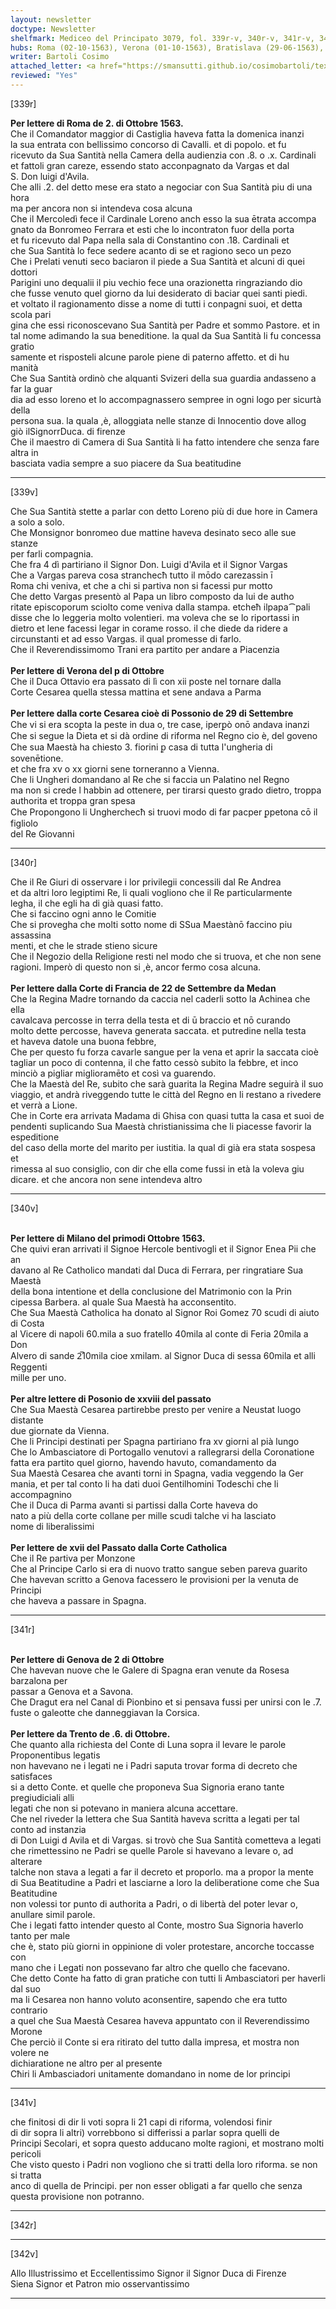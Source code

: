 ```yaml
---
layout: newsletter
doctype: Newsletter
shelfmark: Mediceo del Principato 3079, fol. 339r-v, 340r-v, 341r-v, 342r-v
hubs: Roma (02-10-1563), Verona (01-10-1563), Bratislava (29-06-1563), Medan (22-09-1563), Milano (01-10-1563), Bratislava (28-09-1563), Spanish Court (17-09-1563), Genova (02-10-1563), Trento (06-10-1563)
writer: Bartoli Cosimo
attached_letter: <a href="https://smansutti.github.io/cosimobartoli/texts/2976_083/">2976_083</a>
reviewed: "Yes"
---
```


[339r]  
  
  
<strong>Per lettere di Roma de 2. di Ottobre 1563.</strong>  
Che il Comandator maggior di Castiglia haveva fatta la domenica inanzi  
la sua entrata con bellissimo concorso di Cavalli. et di popolo. et fu  
ricevuto da Sua Santità nella Camera della audienzia con .8. o .x. Cardinali  
et fattoli gran careze, essendo stato acconpagnato da Vargas et dal  
S. Don luigi d'Avila.  
Che alli .2. del detto mese era stato a negociar con Sua Santità piu di una hora  
ma per ancora non si intendeva cosa alcuna  
Che il Mercoledì fece il Cardinale Loreno anch esso la sua ētrata accompa  
gnato da Bonromeo Ferrara et esti che lo incontraton fuor della porta  
et fu ricevuto dal Papa nella sala di Constantino con .18. Cardinali et  
che Sua Santità lo fece sedere acanto di se et ragiono seco un pezo  
Che i Prelati venuti seco baciaron il piede a Sua Santità et alcuni di quei dottori  
Parigini uno dequalii il piu vechio fece una orazionetta ringraziando dio  
che fusse venuto quel giorno da lui desiderato di baciar quei santi piedi.  
et voltato il ragionamento disse a nome di tutti i conpagni suoi, et detta scola pari  
gina che essi riconoscevano Sua Santità per Padre et sommo Pastore. et in  
tal nome adimando la sua beneditione. la qual da Sua Santità li fu concessa gratio  
samente et risposteli alcune parole piene di paterno affetto. et di hu  
manità  
Che Sua Santità ordinò che alquanti Svizeri della sua guardia andasseno a far la guar  
dia ad esso loreno et lo accompagnassero sempree in ogni logo per sicurtà della  
persona sua. la quala ,è, alloggiata nelle stanze di Innocentio dove allog  
giò ilSignorrDuca. di firenze  
Che il maestro di Camera di Sua Santità li ha fatto intendere che senza fare altra in  
basciata vadia sempre a suo piacere da Sua beatitudine  
  
---  

[339v]  
  
  
Che Sua Santità stette a parlar con detto Loreno più di due hore in Camera  
a solo a solo.  
Che Monsignor bonromeo due mattine haveva desinato seco alle sue stanze  
per farli compagnia.  
Che fra 4 dì partiriano il Signor Don. Luigi d'Avila et il Signor Vargas  
Che a Vargas pareva cosa stranchecħ tutto il mōdo carezassin ī  
Roma chi veniva, et che a chi si partiva non si facessi pur motto  
Che detto Vargas presentò al Papa un libro composto da lui de autho  
ritate episcoporum sciolto come veniva dalla stampa. etcheħ ilpapa⁀pali  
disse che lo leggeria molto volentieri. ma voleva che se lo riportassi in  
dietro et lene facessi legar in corame rosso. il che diede da ridere a  
circunstanti et ad esso Vargas. il qual promesse di farlo.  
Che il Reverendissimomo Trani era partito per andare a Piacenzia  
<br/><strong>Per lettere di Verona del p di Ottobre</strong>  
Che il Duca Ottavio era passato di lì con xii poste nel tornare dalla  
Corte Cesarea quella stessa mattina et sene andava a Parma  
<br/><strong>Per lettere dalla corte Cesarea cioè di Possonio de 29 di Settembre</strong>  
Che vi si era scoꝑta la peste in dua o, tre case, iperꝑò onō andava inanzi  
Che si segue la Dieta et si dà ordine di riforma nel Regno cio è, del goveno  
Che sua Maestà ha chiesto 3. fiorini ꝑ casa di tutta l'ungheria di sovenētione.  
et che fra xv o xx giorni sene torneranno a Vienna.  
Che li Ungheri domandano al Re che si faccia un Palatino nel Regno  
ma non si crede l habbin ad ottenere, per tirarsi questo grado dietro, troppa  
authorita et troppa gran spesa  
Che Propongono li Ungherchecħ si truovi modo di far pacper ꝑpetona cō il figliolo  
del Re Giovanni  
  
---  

[340r]  
  
  
Che il Re Giuri di osservare i lor privilegii concessili dal Re Andrea  
et da altri loro legiptimi Re, li quali vogliono che il Re particularmente  
legha, il che egli ha di già quasi fatto.  
Che si faccino ogni anno le Comitie  
Che si provegha che molti sotto nome di SSua Maestànō faccino piu assassina  
menti, et che le strade stieno sicure  
Che il Negozio della Religione resti nel modo che si truova, et che non sene  
ragioni. Imperò di questo non si ,è, ancor fermo cosa alcuna.  
<br/><strong>Per lettere dalla Corte di Francia de 22 de Settembre da Medan</strong>  
Che la Regina Madre tornando da caccia nel caderli sotto la Achinea che ella  
cavalcava percosse in terra della testa et di ū braccio et nō curando  
molto dette percosse, haveva generata saccata. et putredine nella testa  
et haveva datole una buona febbre,  
Che per questo fu forza cavarle sangue per la vena et aprir la saccata cioè  
tagliar un poco di contenna, il che fatto cessò subito la febbre, et inco  
minciò a pigliar miglioramēto et così va guarendo.  
Che la Maestà del Re, subito che sarà guarita la Regina Madre seguirà il suo  
viaggio, et andrà riveggendo tutte le città del Regno en li restano a rivedere  
et verrà a Lione.  
Che in Corte era arrivata Madama di Ghisa con quasi tutta la casa et suoi de  
pendenti suplicando Sua Maestà christianissima che li piacesse favorir la espeditione  
del caso della morte del marito per iustitia. la qual di già era stata sospesa et  
rimessa al suo consiglio, con dir che ella come fussi in età la voleva giu  
dicare. et che ancora non sene intendeva altro  
  
---  

[340v]  
  
  
<br/><strong>Per lettere di Milano del primodi Ottobre 1563.</strong>  
Che quivi eran arrivati il Signoe Hercole bentivogli et il Signor Enea Pii che an  
davano al Re Catholico mandati dal Duca di Ferrara, per ringratiare Sua Maestà  
della bona intentione et della conclusione del Matrimonio con la Prin  
cipessa Barbera. al quale Sua Maestà ha acconsentito.  
Che Sua Maestà Catholica ha donato al Signor Roi Gomez 70 scudi di aiuto di Costa  
al Vicere di napoli 60.mila a suo fratello 40mila al conte di Feria 20mila a Don  
Alvero di sande 2̅10mila cioe xmilam. al Signor Duca di sessa 60mila et alli Reggenti  
mille per uno.  
<br/><strong>Per altre lettere di Posonio de xxviii del passato</strong>  
Che Sua Maestà Cesarea partirebbe presto per venire a Neustat luogo distante  
due giornate da Vienna.  
Che li Principi destinati per Spagna partiriano fra xv giorni al pià lungo  
Che lo Ambasciatore di Portogallo venutovi a rallegrarsi della Coronatione  
fatta era partito quel giorno, havendo havuto, comandamento da  
Sua Maestà Cesarea che avanti torni in Spagna, vadia veggendo la Ger  
mania, et per tal conto li ha dati duoi Gentilhomini Todeschi che li  
accompagnino  
Che il Duca di Parma avanti si partissi dalla Corte haveva do  
nato a più della corte collane per mille scudi talche vi ha lasciato  
nome di liberalissimi  
<br/><strong>Per lettere de xvii del Passato dalla Corte Catholica</strong>  
Che il Re partiva per Monzone  
Che al Principe Carlo si era di nuovo tratto sangue seben pareva guarito  
Che havevan scritto a Genova facessero le provisioni per la venuta de Principi  
che haveva a passare in Spagna.  
  
---  

[341r]  
  
  
<br/><strong>Per lettere di Genova de 2 di Ottobre</strong>  
Che havevan nuove che le Galere di Spagna eran venute da Rosesa barzalona per  
passar a Genova et a Savona.  
Che Dragut era nel Canal di Pionbino et si pensava fussi per unirsi con le .7.  
fuste o galeotte che danneggiavan la Corsica.  
<br/><strong>Per lettere da Trento de .6. di Ottobre.</strong>  
Che quanto alla richiesta del Conte di Luna sopra il levare le parole Proponentibus legatis  
non havevano ne i legati ne i Padri saputa trovar forma di decreto che satisfaces  
si a detto Conte. et quelle che proponeva Sua Signoria erano tante pregiudiciali alli  
legati che non si potevano in maniera alcuna accettare.  
Che nel riveder la lettera che Sua Santità haveva scritta a legati per tal conto ad instanzia  
di Don Luigi d Avila et di Vargas. si trovò che Sua Santità cometteva a legati  
che rimettessino ne Padri se quelle Parole si havevano a levare o, ad alterare  
talche non stava a legati a far il decreto et proporlo. ma a propor la mente  
di Sua Beatitudine a Padri et lasciarne a loro la deliberatione come che Sua Beatitudine  
non volessi tor punto di authorita a Padri, o di libertà del poter levar o,  
anullare simil parole.  
Che i legati fatto intender questo al Conte, mostro Sua Signoria haverlo tanto per male  
che è, stato più giorni in oppinione di voler protestare, ancorche toccasse con  
mano che i Legati non possevano far altro che quello che facevano.  
Che detto Conte ha fatto di gran pratiche con tutti li Ambasciatori per haverli dal suo  
ma li Cesarea non hanno voluto aconsentire, sapendo che era tutto contrario  
a quel che Sua Maestà Cesarea haveva appuntato con il Reverendissimo Morone  
Che perciò il Conte si era ritirato del tutto dalla impresa, et mostra non volere ne  
dichiaratione ne altro per al presente  
Cħiri li Ambasciadori unitamente domandano in nome de lor principi  
  
---  

[341v]  
  
  
che finitosi di dir li voti sopra li 21 capi di riforma, volendosi finir  
di dir sopra li altri) vorrebbono si differissi a parlar sopra quelli de  
Principi Secolari, et sopra questo adducano molte ragioni, et mostrano molti pericoli  
Che visto questo i Padri non vogliono che si tratti della loro riforma. se non si tratta  
anco di quella de Principi. per non esser obligati a far quello che senza  
questa provisione non potranno.  
  
---  

[342r]  
  
  
  
---  

[342v]  
  
  
Allo Illustrissimo et Eccellentissimo Signor il Signor Duca di Firenze  
Siena Signor et Patron mio osservantissimo  
  
---  


